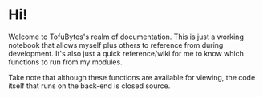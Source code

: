 <h1>Hi!</h1>

Welcome to TofuBytes's realm of documentation. This is just a working notebook that allows myself plus others to reference from during development. It's also just a quick reference/wiki for me to know which functions to run from my modules.

Take note that although these functions are available for viewing, the code itself that runs on the back-end is closed source.
